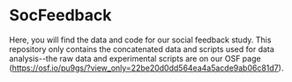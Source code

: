 # SocFeedback

Here, you will find the data and code for our social feedback study. This repository only contains the concatenated data and scripts used for data analysis--the raw data and experimental scripts are on our OSF page (https://osf.io/pu9gs/?view_only=22be20d0dd564ea4a5acde9ab06c81d7).  
